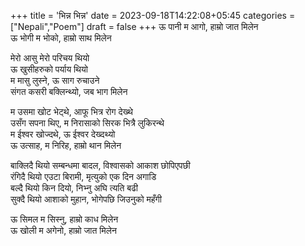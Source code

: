 +++
title = 'भिन्न भिन्न'
date = 2023-09-18T14:22:08+05:45
categories =["Nepali","Poem"]
draft = false
+++
ऊ पानी म आगो, हाम्रो जात मिलेन  
ऊ भोगी म भोको, हाम्रो साथ मिलेन  

मेरो आसु मेरो परिचय थियो  
ऊ खुसीहरुको पर्याय थियो  
म मासु लुस्ने, ऊ साग रुचाउने  
संगत कसरी बक्लिन्थ्यो, जब भाग मिलेन  

म उसमा खोट भेट्थे, आफू भित्र रोग देख्थे  
उसँग सपना थिए, म निरासाको सिरक भित्रै लुकिरन्थे  
म ईश्वर खोज्दथे, ऊ ईश्वर देख्दथ्यो  
ऊ उत्साह, म निरिह, हाम्रो थान मिलेन  

बाक्लिदै थियो सम्बन्धमा बादल, विश्वासको आकाश छोपिएपछी  
रंगिदै थियो एउटा बिरामी, मृत्युको एक दिन अगाडि  
बल्दै थियो किन दियो, निभ्नु अघि त्यति बढी  
सुक्दै थियो आशाको मुहान, भोगेपछि जिउनुको महँगी  

ऊ सिमल म सिस्नु, हाम्रो काध मिलेन  
ऊ खोली म अगेनो, हाम्रो जात मिलेन  
